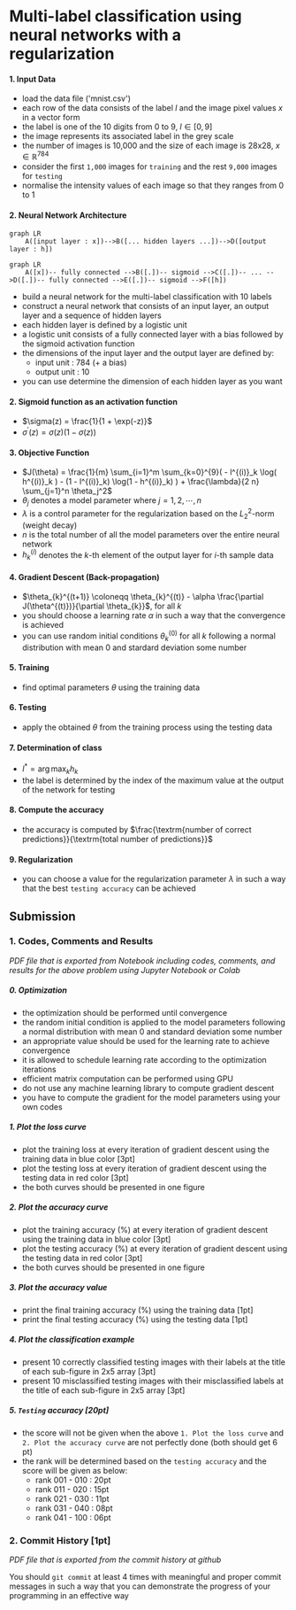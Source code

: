 # Multi-label classification using neural networks with a regularization

#### 1. Input Data

- load the data file ('mnist.csv')
- each row of the data consists of the label $`l`$ and the image pixel values $`x`$ in a vector form
- the label is one of the 10 digits from 0 to 9, $`l \in [0, 9]`$
- the image represents its associated label in the grey scale
- the number of images is 10,000 and the size of each image is 28x28, $`x \in \mathbb{R}^{784}`$
- consider the first `1,000` images for `training` and the rest `9,000` images for `testing`
- normalise the intensity values of each image so that they ranges from 0 to 1

#### 2. Neural Network Architecture

```mermaid
graph LR
    A([input layer : x])-->B([... hidden layers ...])-->D([output layer : h])
```

```mermaid
graph LR
    A([x])-- fully connected -->B([.])-- sigmoid -->C([.])-- ... -->D([.])-- fully connected -->E([.])-- sigmoid -->F([h])
```

- build a neural network for the multi-label classification with 10 labels
- construct a neural network that consists of an input layer, an output layer and a sequence of hidden layers
- each hidden layer is defined by a logistic unit
- a logistic unit consists of a fully connected layer with a bias followed by the sigmoid activation function 
- the dimensions of the input layer and the output layer are defined by:
    - input unit : 784 (+ a bias)
    - output unit : 10
- you can use determine the dimension of each hidden layer as you want

#### 2. Sigmoid function as an activation function

- $`\sigma(z) = \frac{1}{1 + \exp(-z)}`$
- $`\sigma^{\prime}(z) = \sigma(z) (1 - \sigma(z))`$

#### 3. Objective Function

- $`J(\theta) = \frac{1}{m} \sum_{i=1}^m \sum_{k=0}^{9}( - l^{(i)}_k \log( h^{(i)}_k ) - (1 - l^{(i)}_k) \log(1 - h^{(i)}_k) ) + \frac{\lambda}{2 n} \sum_{j=1}^n \theta_j^2`$ 
- $`\theta_j`$ denotes a model parameter where $`j = 1, 2, \cdots, n`$
- $`\lambda`$ is a control parameter for the regularization based on the $`L_2^2`$-norm (weight decay)
- $`n`$ is the total number of all the model parameters over the entire neural network
- $`h^{(i)}_k`$ denotes the $`k`$-th element of the output layer for $`i`$-th sample data

#### 4. Gradient Descent (Back-propagation)

- $`\theta_{k}^{(t+1)} \coloneqq \theta_{k}^{(t)} - \alpha \frac{\partial J(\theta^{(t)})}{\partial \theta_{k}}`$, for all $`k`$
- you should choose a learning rate $`\alpha`$ in such a way that the convergence is achieved
- you can use random initial conditions $`\theta_k^{(0)}`$ for all $`k`$ following a normal distribution with mean 0 and stardard deviation some number
 
#### 5. Training

- find optimal parameters $`\theta`$ using the training data

#### 6. Testing

- apply the obtained $`\theta`$ from the training process using the testing data

#### 7. Determination of class

- $`l^* = \arg\max_k h_k`$
- the label is determined by the index of the maximum value at the output of the network for testing

#### 8. Compute the accuracy

- the accuracy is computed by $`\frac{\textrm{number of correct predictions}}{\textrm{total number of predictions}}`$

#### 9. Regularization

- you can choose a value for the regularization parameter $`\lambda`$ in such a way that the best `testing accuracy` can be achieved

## Submission

### 1. Codes, Comments and Results

_PDF file that is exported from Notebook including codes, comments, and results for the above problem using Jupyter Notebook or Colab_

##### 0. Optimization
- the optimization should be performed until convergence
- the random initial condition is applied to the model parameters following a normal distribution with mean 0 and standard deviation some number
- an appropriate value should be used for the learning rate to achieve convergence
- it is allowed to schedule learning rate according to the optimization iterations
- efficient matrix computation can be performed using GPU
- do not use any machine learning library to compute gradient descent
- you have to compute the gradient for the model parameters using your own codes

##### 1. Plot the loss curve
- plot the training loss at every iteration of gradient descent using the training data in blue color [3pt]
- plot the testing loss at every iteration of gradient descent using the testing data in red color [3pt]
- the both curves should be presented in one figure

##### 2. Plot the accuracy curve
- plot the training accuracy (%) at every iteration of gradient descent using the training data in blue color [3pt]
- plot the testing accuracy (%) at every iteration of gradient descent using the testing data in red color [3pt]
- the both curves should be presented in one figure

##### 3. Plot the accuracy value
- print the final training accuracy (%) using the training data [1pt]
- print the final testing accuracy (%) using the testing data [1pt]

##### 4. Plot the classification example
- present 10 correctly classified testing images with their labels at the title of each sub-figure in 2x5 array [3pt]
- present 10 misclassified testing images with their misclassified labels at the title of each sub-figure in 2x5 array [3pt]

##### 5. `Testing` accuracy [20pt]
- the score will not be given when the above `1. Plot the loss curve` and `2. Plot the accuracy curve` are not perfectly done (both should get 6 pt)
- the rank will be determined based on the `testing accuracy` and the score will be given as below:
    - rank 001 - 010 : 20pt
    - rank 011 - 020 : 15pt
    - rank 021 - 030 : 11pt
    - rank 031 - 040 : 08pt
    - rank 041 - 100 : 06pt

### 2. Commit History [1pt]

_PDF file that is exported from the commit history at github_

You should `git commit` at least 4 times with meaningful and proper commit messages in such a way that you can demonstrate the progress of your programming in an effective way